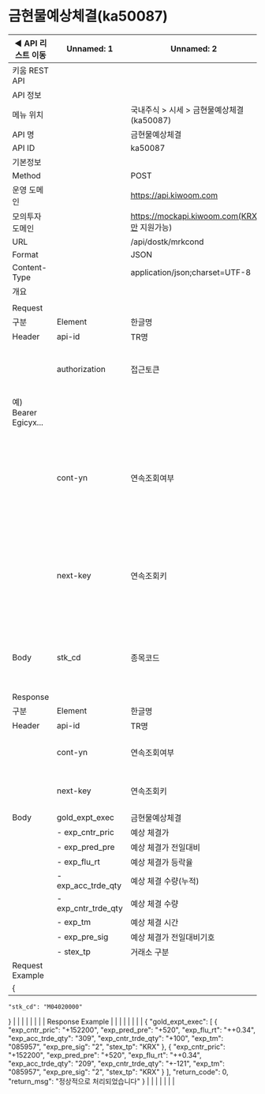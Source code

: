 # 금현물예상체결(ka50087)

| ◀ API 리스트 이동 | Unnamed: 1 | Unnamed: 2 | Unnamed: 3 | Unnamed: 4 | Unnamed: 5 | Unnamed: 6 |
| --- | --- | --- | --- | --- | --- | --- |
| 키움 REST API |  |  |  |  |  |  |
| API 정보 |  |  |  |  |  |  |
| 메뉴 위치 |  | 국내주식 > 시세 > 금현물예상체결(ka50087) |  |  |  |  |
| API 명 |  | 금현물예상체결 |  |  |  |  |
| API ID |  | ka50087 |  |  |  |  |
| 기본정보 |  |  |  |  |  |  |
| Method |  | POST |  |  |  |  |
| 운영 도메인 |  | https://api.kiwoom.com |  |  |  |  |
| 모의투자 도메인 |  | https://mockapi.kiwoom.com(KRX만 지원가능) |  |  |  |  |
| URL |  | /api/dostk/mrkcond |  |  |  |  |
| Format |  | JSON |  |  |  |  |
| Content-Type |  | application/json;charset=UTF-8 |  |  |  |  |
| 개요 |  |  |  |  |  |  |
|  |  |  |  |  |  |  |
| Request |  |  |  |  |  |  |
| 구분 | Element | 한글명 | Type | Required | Length | Description |
| Header | api-id | TR명 | String | Y | 10 |  |
|  | authorization | 접근토큰 | String | Y | 1000 | 토큰 지정시 토큰타입("Bearer") 붙혀서 호출 
 예) Bearer Egicyx... |
|  | cont-yn | 연속조회여부 | String | N | 1 | 응답 Header의 연속조회여부값이 Y일 경우 다음데이터 요청시 응답 Header의 cont-yn값 세팅 |
|  | next-key | 연속조회키 | String | N | 50 | 응답 Header의 연속조회여부값이 Y일 경우 다음데이터 요청시 응답 Header의 next-key값 세팅 |
| Body | stk_cd | 종목코드 | String | Y | 20 | M04020000 금 99.99_1kg, M04020100 미니금 99.99_100g |
| Response |  |  |  |  |  |  |
| 구분 | Element | 한글명 | Type | Required | Length | Description |
| Header | api-id | TR명 | String | Y | 10 |  |
|  | cont-yn | 연속조회여부 | String | N | 1 | 다음 데이터가 있을시 Y값 전달 |
|  | next-key | 연속조회키 | String | N | 50 | 다음 데이터가 있을시 다음 키값 전달 |
| Body | gold_expt_exec | 금현물예상체결 | LIST | N |  |  |
|  | - exp_cntr_pric | 예상 체결가 | String | N | 20 |  |
|  | - exp_pred_pre | 예상 체결가 전일대비 | String | N | 20 |  |
|  | - exp_flu_rt | 예상 체결가 등락율 | String | N | 20 |  |
|  | - exp_acc_trde_qty | 예상 체결 수량(누적) | String | N | 20 |  |
|  | - exp_cntr_trde_qty | 예상 체결 수량 | String | N | 20 |  |
|  | - exp_tm | 예상 체결 시간 | String | N | 20 |  |
|  | - exp_pre_sig | 예상 체결가 전일대비기호 | String | N | 20 |  |
|  | - stex_tp | 거래소 구분 | String | N |  |  |
| Request Example |  |  |  |  |  |  |
| {
    "stk_cd": "M04020000"
} |  |  |  |  |  |  |
| Response Example |  |  |  |  |  |  |
| {
    "gold_expt_exec": [
        {
            "exp_cntr_pric": "+152200",
            "exp_pred_pre": "+520",
            "exp_flu_rt": "++0.34",
            "exp_acc_trde_qty": "309",
            "exp_cntr_trde_qty": "+100",
            "exp_tm": "085957",
            "exp_pre_sig": "2",
            "stex_tp": "KRX"
        },
        {
            "exp_cntr_pric": "+152200",
            "exp_pred_pre": "+520",
            "exp_flu_rt": "++0.34",
            "exp_acc_trde_qty": "209",
            "exp_cntr_trde_qty": "+-121",
            "exp_tm": "085957",
            "exp_pre_sig": "2",
            "stex_tp": "KRX"
        }
    ],
    "return_code": 0,
    "return_msg": "정상적으로 처리되었습니다"
} |  |  |  |  |  |  |
